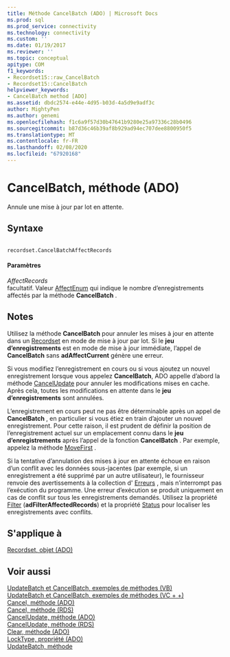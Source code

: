 ```yaml
---
title: Méthode CancelBatch (ADO) | Microsoft Docs
ms.prod: sql
ms.prod_service: connectivity
ms.technology: connectivity
ms.custom: ''
ms.date: 01/19/2017
ms.reviewer: ''
ms.topic: conceptual
apitype: COM
f1_keywords:
- Recordset15::raw_CancelBatch
- Recordset15::CancelBatch
helpviewer_keywords:
- CancelBatch method [ADO]
ms.assetid: dbdc2574-e44e-4d95-b03d-4a5d9e9adf3c
author: MightyPen
ms.author: genemi
ms.openlocfilehash: f1c6a9f57d30b47641b9280e25a97336c28b0496
ms.sourcegitcommit: b87d36c46b39af8b929ad94ec707dee8800950f5
ms.translationtype: MT
ms.contentlocale: fr-FR
ms.lasthandoff: 02/08/2020
ms.locfileid: "67920168"
---
```

# <a name="cancelbatch-method-ado"></a>CancelBatch, méthode (ADO)
Annule une mise à jour par lot en attente.  
  
## <a name="syntax"></a>Syntaxe  
  
```  
  
recordset.CancelBatchAffectRecords  
```  
  
#### <a name="parameters"></a>Paramètres  
 *AffectRecords*  
 facultatif. Valeur [AffectEnum](../../../ado/reference/ado-api/affectenum.md) qui indique le nombre d’enregistrements affectés par la méthode **CancelBatch** .  
  
## <a name="remarks"></a>Notes  
 Utilisez la méthode **CancelBatch** pour annuler les mises à jour en attente dans un [Recordset](../../../ado/reference/ado-api/recordset-object-ado.md) en mode de mise à jour par lot. Si le **jeu d’enregistrements** est en mode de mise à jour immédiate, l’appel de **CancelBatch** sans **adAffectCurrent** génère une erreur.  
  
 Si vous modifiez l’enregistrement en cours ou si vous ajoutez un nouvel enregistrement lorsque vous appelez **CancelBatch**, ADO appelle d’abord la méthode [CancelUpdate](../../../ado/reference/ado-api/cancelupdate-method-ado.md) pour annuler les modifications mises en cache. Après cela, toutes les modifications en attente dans le **jeu d’enregistrements** sont annulées.  
  
 L’enregistrement en cours peut ne pas être déterminable après un appel de **CancelBatch** , en particulier si vous étiez en train d’ajouter un nouvel enregistrement. Pour cette raison, il est prudent de définir la position de l’enregistrement actuel sur un emplacement connu dans le **jeu d’enregistrements** après l’appel de la fonction **CancelBatch** . Par exemple, appelez la méthode [MoveFirst](../../../ado/reference/ado-api/movefirst-movelast-movenext-and-moveprevious-methods-ado.md) .  
  
 Si la tentative d’annulation des mises à jour en attente échoue en raison d’un conflit avec les données sous-jacentes (par exemple, si un enregistrement a été supprimé par un autre utilisateur), le fournisseur renvoie des avertissements à la collection d' [Erreurs](../../../ado/reference/ado-api/errors-collection-ado.md) , mais n’interrompt pas l’exécution du programme. Une erreur d’exécution se produit uniquement en cas de conflit sur tous les enregistrements demandés. Utilisez la propriété [Filter](../../../ado/reference/ado-api/filter-property.md) (**adFilterAffectedRecords**) et la propriété [Status](../../../ado/reference/ado-api/status-property-ado-recordset.md) pour localiser les enregistrements avec conflits.  
  
## <a name="applies-to"></a>S'applique à  
 [Recordset, objet (ADO)](../../../ado/reference/ado-api/recordset-object-ado.md)  
  
## <a name="see-also"></a>Voir aussi  
 [UpdateBatch et CancelBatch, exemples de méthodes (VB)](../../../ado/reference/ado-api/updatebatch-and-cancelbatch-methods-example-vb.md)   
 [UpdateBatch et CancelBatch, exemples de méthodes (VC + +)](../../../ado/reference/ado-api/updatebatch-and-cancelbatch-methods-example-vc.md)   
 [Cancel, méthode (ADO)](../../../ado/reference/ado-api/cancel-method-ado.md)   
 [Cancel, méthode (RDS)](../../../ado/reference/rds-api/cancel-method-rds.md)   
 [CancelUpdate, méthode (ADO)](../../../ado/reference/ado-api/cancelupdate-method-ado.md)   
 [CancelUpdate, méthode (RDS)](../../../ado/reference/rds-api/cancelupdate-method-rds.md)   
 [Clear, méthode (ADO)](../../../ado/reference/ado-api/clear-method-ado.md)   
 [LockType, propriété (ADO)](../../../ado/reference/ado-api/locktype-property-ado.md)   
 [UpdateBatch, méthode](../../../ado/reference/ado-api/updatebatch-method.md)
